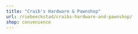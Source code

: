 ```yaml
---
title: "Craib's Hardware & Pawnshop"
url: /riebeeckstad/craibs-hardware-and-pawnshop/
shop: convenience
---
```


